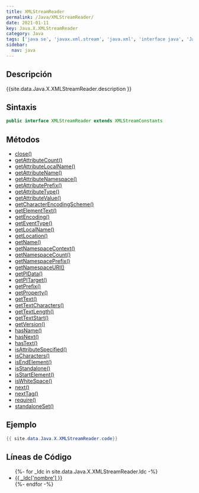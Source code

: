 ```yaml
---
title: XMLStreamReader
permalink: /Java/XMLStreamReader/
date: 2021-01-11
key: Java.X.XMLStreamReader
category: Java
tags: ['java se', 'javax.xml.stream', 'java.xml', 'interface java', 'Java 1.6']
sidebar: 
  nav: java
---
```


## Descripción
{{site.data.Java.X.XMLStreamReader.description }}

## Sintaxis
~~~java
public interface XMLStreamReader extends XMLStreamConstants
~~~

## Métodos
* [close()](/Java/XMLStreamReader/close/)
* [getAttributeCount()](/Java/XMLStreamReader/getAttributeCount/)
* [getAttributeLocalName()](/Java/XMLStreamReader/getAttributeLocalName/)
* [getAttributeName()](/Java/XMLStreamReader/getAttributeName/)
* [getAttributeNamespace()](/Java/XMLStreamReader/getAttributeNamespace/)
* [getAttributePrefix()](/Java/XMLStreamReader/getAttributePrefix/)
* [getAttributeType()](/Java/XMLStreamReader/getAttributeType/)
* [getAttributeValue()](/Java/XMLStreamReader/getAttributeValue/)
* [getCharacterEncodingScheme()](/Java/XMLStreamReader/getCharacterEncodingScheme/)
* [getElementText()](/Java/XMLStreamReader/getElementText/)
* [getEncoding()](/Java/XMLStreamReader/getEncoding/)
* [getEventType()](/Java/XMLStreamReader/getEventType/)
* [getLocalName()](/Java/XMLStreamReader/getLocalName/)
* [getLocation()](/Java/XMLStreamReader/getLocation/)
* [getName()](/Java/XMLStreamReader/getName/)
* [getNamespaceContext()](/Java/XMLStreamReader/getNamespaceContext/)
* [getNamespaceCount()](/Java/XMLStreamReader/getNamespaceCount/)
* [getNamespacePrefix()](/Java/XMLStreamReader/getNamespacePrefix/)
* [getNamespaceURI()](/Java/XMLStreamReader/getNamespaceURI/)
* [getPIData()](/Java/XMLStreamReader/getPIData/)
* [getPITarget()](/Java/XMLStreamReader/getPITarget/)
* [getPrefix()](/Java/XMLStreamReader/getPrefix/)
* [getProperty()](/Java/XMLStreamReader/getProperty/)
* [getText()](/Java/XMLStreamReader/getText/)
* [getTextCharacters()](/Java/XMLStreamReader/getTextCharacters/)
* [getTextLength()](/Java/XMLStreamReader/getTextLength/)
* [getTextStart()](/Java/XMLStreamReader/getTextStart/)
* [getVersion()](/Java/XMLStreamReader/getVersion/)
* [hasName()](/Java/XMLStreamReader/hasName/)
* [hasNext()](/Java/XMLStreamReader/hasNext/)
* [hasText()](/Java/XMLStreamReader/hasText/)
* [isAttributeSpecified()](/Java/XMLStreamReader/isAttributeSpecified/)
* [isCharacters()](/Java/XMLStreamReader/isCharacters/)
* [isEndElement()](/Java/XMLStreamReader/isEndElement/)
* [isStandalone()](/Java/XMLStreamReader/isStandalone/)
* [isStartElement()](/Java/XMLStreamReader/isStartElement/)
* [isWhiteSpace()](/Java/XMLStreamReader/isWhiteSpace/)
* [next()](/Java/XMLStreamReader/next/)
* [nextTag()](/Java/XMLStreamReader/nextTag/)
* [require()](/Java/XMLStreamReader/require/)
* [standaloneSet()](/Java/XMLStreamReader/standaloneSet/)

## Ejemplo
~~~java
{{ site.data.Java.X.XMLStreamReader.code}}
~~~

## Líneas de Código
<ul>
{%- for _ldc in site.data.Java.X.XMLStreamReader.ldc -%}
   <li>
       <a href="{{_ldc['url'] }}">{{ _ldc['nombre'] }}</a>
   </li>
{%- endfor -%}
</ul>

